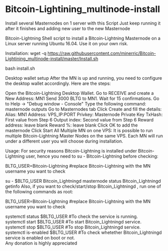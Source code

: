 # Bitcoin-Lightining_multinode-install

Install several Masternodes on 1 server with this Script
Just keep running it after it finishes and adding new user to the new Masternode


Bitcoin-Lightning
Shell script to install a Bitcoin-Lightning Masternode on a Linux server running Ubuntu 16.04. Use it on your own risk.

Installation:
wget -q https://raw.githubusercontent.com/minerric/Bitcoin-Lightining_multinode-install/master/Install.sh

bash install.sh

Desktop wallet setup
After the MN is up and running, you need to configure the desktop wallet accordingly. Here are the steps:

Open the Bitcoin-Lightning Desktop Wallet.
Go to RECEIVE and create a New Address: MN1
Send 3000 BLTG to MN1.
Wait for 15 confirmations.
Go to Help -> "Debug window - Console"
Type the following command: masternode outputs
Go to Masternodes tab
Click Create and fill the details:
Alias: MN1
Address: VPS_IP:PORT
Privkey: Masternode Private Key
TxHash: First value from Step 6
Output index: Second value from Step 6
Reward address: leave blank
Reward %: leave blank
Click OK to add the masternode
Click Start All
Multiple MN on one VPS:
It is possible to run multiple Bitcoin-Lightning Master Nodes on the same VPS. Each MN will run under a different user you will choose during installation.

Usage:
For security reasons Bitcoin-Lightning is installed under Bitcoin-Lightning user, hence you need to su - Bitcoin-Lightning before checking:

BLTG_USER=Bitcoin-Lightning #replace Bitcoin-Lightning with the MN username you want to check

su - $BLTG_USER
Bitcoin_Lightningd masternode status
Bitcoin_Lightningd getinfo
Also, if you want to check/start/stop Bitcoin_Lightningd , run one of the following commands as root:

BLTG_USER=Bitcoin-Lightning  #replace Bitcoin-Lightning with the MN username you want to check  
  
systemctl status $BLTG_USER #To check the service is running.  
systemctl start $BLTG_USER #To start Bitcoin_Lightningd service.  
systemctl stop $BLTG_USER #To stop Bitcoin_Lightningd service.  
systemctl is-enabled $BLTG_USER #To check whetether Bitcoin_Lightningd service is enabled on boot or not.  
Any donation is highly appreciated
